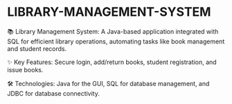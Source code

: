 # LIBRARY-MANAGEMENT-SYSTEM
📚 Library Management System:
A Java-based application integrated with SQL for efficient library operations, automating tasks like book management and student records.  

✨ Key Features: Secure login, add/return books, student registration, and issue books.

🛠 Technologies: Java for the GUI, SQL for database management, and JDBC for database connectivity.
